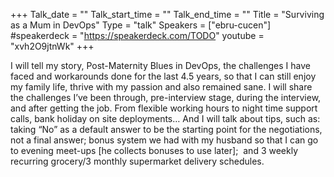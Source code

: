 +++
Talk_date = ""
Talk_start_time = ""
Talk_end_time = ""
Title = "Surviving as a Mum in DevOps"
Type = "talk"
Speakers = ["ebru-cucen"]
#speakerdeck = "https://speakerdeck.com/TODO"
youtube = "xvh2O9jtnWk"
+++

I will tell my story, Post-Maternity Blues in DevOps, the challenges I have faced and workarounds done for the last 4.5 years, so that I can still enjoy my family life, thrive with my passion and also remained sane. 
I will share the challenges I’ve been through, pre-interview stage, during the interview, and after getting the job. From flexible working hours to night time support calls, bank holiday on site deployments… 
And I will talk about tips, such as: taking “No” as a default answer to be the starting point for the negotiations, not a final answer; bonus system we had with my husband so that I can go to evening meet-ups [he collects bonuses to use later];  and 3 weekly recurring grocery/3 monthly supermarket delivery schedules.
